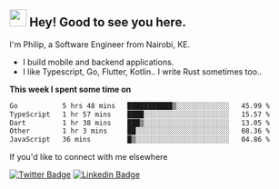 <h2><img src="https://slackmojis.com/emojis/3643-cool-doge/download" width="30"/> Hey! Good to see you here.</h2>

<p>I'm Philip, a Software Engineer from Nairobi, KE. 

- I build mobile and backend applications.
- I like Typescript, Go, Flutter, Kotlin.. I write Rust sometimes too..</p>

**This week I spent some time on**
<!--START_SECTION:waka-->

```txt
Go           5 hrs 48 mins   ███████████▒░░░░░░░░░░░░░   45.99 %
TypeScript   1 hr 57 mins    ████░░░░░░░░░░░░░░░░░░░░░   15.57 %
Dart         1 hr 38 mins    ███▒░░░░░░░░░░░░░░░░░░░░░   13.05 %
Other        1 hr 3 mins     ██░░░░░░░░░░░░░░░░░░░░░░░   08.36 %
JavaScript   36 mins         █▒░░░░░░░░░░░░░░░░░░░░░░░   04.86 %
```

<!--END_SECTION:waka-->

If you'd like to connect with me elsewhere

[![Twitter Badge](https://img.shields.io/badge/-Twitter-1ca0f1?style=flat-square&labelColor=1ca0f1&logo=twitter&logoColor=white&link=https://twitter.com/_diogorodrigues)](https://twitter.com/kimathiphil)  [![Linkedin Badge](https://img.shields.io/badge/-LinkedIn-blue?style=flat-square&logo=Linkedin&logoColor=white&link=https://www.linkedin.com/in/philip-kimathi-2604a9114/)](https://www.linkedin.com/in/philip-kimathi-2604a9114/)
